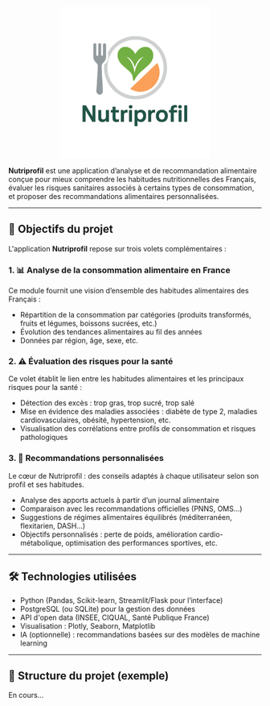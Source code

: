 <div align="center">
  <img src="streamlit/images/nutriprofil-logo.png" alt="Nutriprofil Logo" width="300">
</div>


**Nutriprofil** est une application d’analyse et de recommandation alimentaire conçue pour mieux comprendre les habitudes nutritionnelles des Français, évaluer les risques sanitaires associés à certains types de consommation, et proposer des recommandations alimentaires personnalisées.

----

## 🚀 Objectifs du projet

L'application **Nutriprofil** repose sur trois volets complémentaires :

### 1. 📊 Analyse de la consommation alimentaire en France
Ce module fournit une vision d’ensemble des habitudes alimentaires des Français :
- Répartition de la consommation par catégories (produits transformés, fruits et légumes, boissons sucrées, etc.)
- Évolution des tendances alimentaires au fil des années
- Données par région, âge, sexe, etc.

### 2. ⚠️ Évaluation des risques pour la santé
Ce volet établit le lien entre les habitudes alimentaires et les principaux risques pour la santé :
- Détection des excès : trop gras, trop sucré, trop salé
- Mise en évidence des maladies associées : diabète de type 2, maladies cardiovasculaires, obésité, hypertension, etc.
- Visualisation des corrélations entre profils de consommation et risques pathologiques

### 3. 🧬 Recommandations personnalisées
Le cœur de Nutriprofil : des conseils adaptés à chaque utilisateur selon son profil et ses habitudes.
- Analyse des apports actuels à partir d’un journal alimentaire
- Comparaison avec les recommandations officielles (PNNS, OMS…)
- Suggestions de régimes alimentaires équilibrés (méditerranéen, flexitarien, DASH…)
- Objectifs personnalisés : perte de poids, amélioration cardio-métabolique, optimisation des performances sportives, etc.

---

## 🛠️ Technologies utilisées
- Python (Pandas, Scikit-learn, Streamlit/Flask pour l’interface)
- PostgreSQL (ou SQLite) pour la gestion des données
- API d'open data (INSEE, CIQUAL, Santé Publique France)
- Visualisation : Plotly, Seaborn, Matplotlib
- IA (optionnelle) : recommandations basées sur des modèles de machine learning

---

## 📂 Structure du projet (exemple)

En cours...
